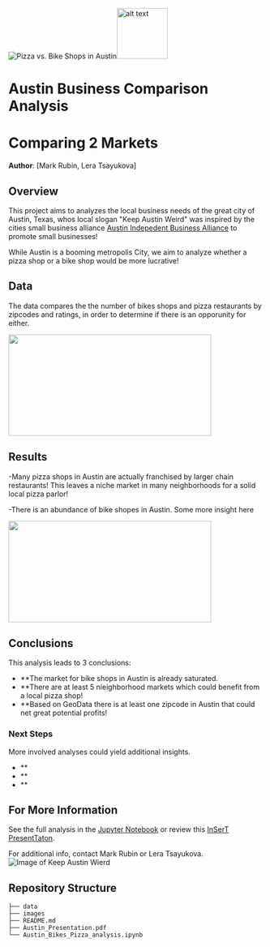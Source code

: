 ![Pizza vs. Bike Shops in Austin](https://upload.wikimedia.org/wikipedia/commons/a/a5/Austin_Evening.jpg)<img src="url" alt="alt text" width="100" height="100">

# Austin Business Comparison Analysis
# Comparing 2 Markets

**Author**: [Mark Rubin, Lera Tsayukova]

## Overview


This project aims to analyzes the local business needs of the great city of Austin, Texas, whos local slogan "Keep Austin Weird" was inspired by
the cities small business alliance [Austin Indepedent Business Alliance](https://ibuyaustin.com) to promote small businesses!



While Austin is a booming metropolis City, we aim to analyze whether a pizza shop or a bike shop would be more lucrative!

## Data

The data compares the the number of bikes shops and pizza restaurants by zipcodes and ratings,
in order to determine if there is an opporunity for either.

<img src="http://www.austinbike.com/images/sliders/one.jpg" width="400" height="200">

## Results

-Many pizza shops in Austin are actually franchised by larger chain restaurants!
This leaves a niche market in many neighborhoods for a solid local pizza parlor!

-There is an abundance of bike shopes in Austin.
Some more insight here

<img src="https://3vi9mx40b3afabx1fqvvhk9e-wpengine.netdna-ssl.com/wp-content/uploads/2020/07/40-North-nor-cal-horizontal.jpg" width="400" height="200">


## Conclusions

This analysis leads to 3 conclusions:

- **The market for bike shops in Austin is already saturated.
- **There are at least 5 nieighborhood markets which could benefit from a local pizza shop!
- **Based on GeoData there is at least one zipcode in Austin that could net great potential profits!

### Next Steps

More involved analyses could yield additional insights.
- **
- **
- **

## For More Information

See the full analysis in the [Jupyter Notebook](./austin_pizza_bikes.ipynb) or review this [InSerT PresentTaton](./HEYinsertMEhere.pdf).

For additional info, contact Mark Rubin or Lera Tsayukova.
![Image of Keep Austin Wierd](https://res.cloudinary.com/culturemap-com/image/upload/ar_4:3,c_fill,g_faces:center,w_980/v1521047613/photos/28712_original.jpg)

## Repository Structure

```
├── data
├── images
├── README.md
├── Austin_Presentation.pdf
└── Austin_Bikes_Pizza_analysis.ipynb
```
